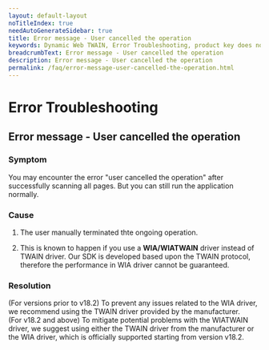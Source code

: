 ```yaml
---
layout: default-layout
noTitleIndex: true
needAutoGenerateSidebar: true
title: Error message - User cancelled the operation
keywords: Dynamic Web TWAIN, Error Troubleshooting, product key does not support version
breadcrumbText: Error message - User cancelled the operation
description: Error message - User cancelled the operation
permalink: /faq/error-message-user-cancelled-the-operation.html
---
```


# Error Troubleshooting

## Error message - User cancelled the operation

### Symptom

You may encounter the error "user cancelled the operation" after successfully scanning all pages. But you can still run the application normally.

### Cause

1) The user manually terminated thte ongoing operation.

2) This is known to happen if you use a **WIA/WIATWAIN** driver instead of TWAIN driver. Our SDK is developed based upon the TWAIN protocol, therefore the performance in WIA driver cannot be guaranteed.

### Resolution

(For versions prior to v18.2) To prevent any issues related to the WIA driver, we recommend using the TWAIN driver provided by the manufacturer.
<br>
(For v18.2 and above) To mitigate potential problems with the WIATWAIN driver, we suggest using either the TWAIN driver from the manufacturer or the WIA driver, which is officially supported starting from version v18.2.
